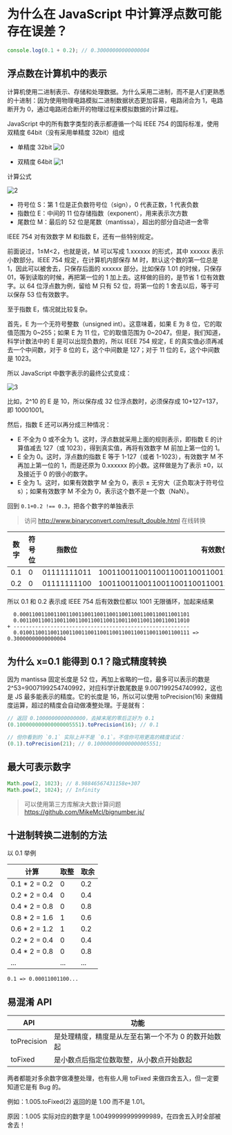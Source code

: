 # 为什么在 JavaScript 中计算浮点数可能存在误差？

```typescript
console.log(0.1 + 0.2); // 0.30000000000000004
```

## 浮点数在计算机中的表示

计算机使用二进制表示、存储和处理数据。为什么采用二进制，而不是人们更熟悉的十进制：因为使用物理电路模拟二进制数据状态更加容易，电路闭合为 1，电路断开为 0，通过电路闭合断开的物理过程来模拟数据的计算过程。

JavaScript 中的所有数字类型的表示都遵循一个叫 IEEE 754 的国际标准，使用双精度 64bit（没有采用单精度 32bit）组成

- 单精度 32bit
  ![0](https://i.loli.net/2020/04/06/WYmgiF2QcI8K3HB.jpg)

- 双精度 64bit
  ![1](https://i.loli.net/2020/04/06/r8ojvNs5cXf2BIQ.jpg)

计算公式

![2](https://i.loli.net/2020/04/06/Rfp9T5V3hvwg6MD.png)

- 符号位 S：第 1 位是正负数符号位（sign），0 代表正数，1 代表负数
- 指数位 E：中间的 11 位存储指数（exponent），用来表示次方数
- 尾数位 M：最后的 52 位是尾数（mantissa），超出的部分自动进一舍零

IEEE 754 对有效数字 M 和指数 E，还有一些特别规定。

前面说过，1≤M<2，也就是说，M 可以写成 1.xxxxxx 的形式，其中 xxxxxx 表示小数部分。IEEE 754 规定，在计算机内部保存 M 时，默认这个数的第一位总是 1，因此可以被舍去，只保存后面的 xxxxxx 部分。比如保存 1.01 的时候，只保存 01，等到读取的时候，再把第一位的 1 加上去。这样做的目的，是节省 1 位有效数字。以 64 位浮点数为例，留给 M 只有 52 位，将第一位的 1 舍去以后，等于可以保存 53 位有效数字。

至于指数 E，情况就比较复杂。

首先，E 为一个无符号整数（unsigned int）。这意味着，如果 E 为 8 位，它的取值范围为 0\~255；如果 E 为 11 位，它的取值范围为 0\~2047。但是，我们知道，科学计数法中的 E 是可以出现负数的，所以 IEEE 754 规定，E 的真实值必须再减去一个中间数，对于 8 位的 E，这个中间数是 127；对于 11 位的 E，这个中间数是 1023。

所以 JavaScript 中数字表示的最终公式变成：

![3](https://i.loli.net/2020/04/06/gRyDY4B8lLo7vF3.png)

比如，2^10 的 E 是 10，所以保存成 32 位浮点数时，必须保存成 10+127=137，即 10001001。

然后，指数 E 还可以再分成三种情况：

- E 不全为 0 或不全为 1。这时，浮点数就采用上面的规则表示，即指数 E 的计算值减去 127（或 1023），得到真实值，再将有效数字 M 前加上第一位的 1。
- E 全为 0。这时，浮点数的指数 E 等于 1-127（或者 1-1023），有效数字 M 不再加上第一位的 1，而是还原为 0.xxxxxx 的小数。这样做是为了表示 ±0，以及接近于 0 的很小的数字。
- E 全为 1。这时，如果有效数字 M 全为 0，表示 ± 无穷大（正负取决于符号位 s）；如果有效数字 M 不全为 0，表示这个数不是一个数（NaN）。

回到 `0.1+0.2 !== 0.3`，把各个数字的单独表示

> 访问 <http://www.binaryconvert.com/result_double.html> 在线转换

| 数字 | 符号位 | 指数位      | 有效数位                                             | 是否循环 |
| ---- | ------ | ----------- | ---------------------------------------------------- | -------- |
| 0.1  | 0      | 01111111011 | 1001100110011001100110011001100110011001100110011010 | 1100     |
| 0.2  | 0      | 01111111100 | 1001100110011001100110011001100110011001100110011010 | 1100     |

所以 0.1 和 0.2 表示成 IEEE 754 后有效数位都以 1001 无限循环，加起来结果

```text
  0.0001100110011001100110011001100110011001100110011001101
  0.0011001100110011001100110011001100110011001100110011010
+ ---------------------------------------------------------
  0.0100110011001100110011001100110011001100110011001100111 => 0.30000000000000004
```

## 为什么 x=0.1 能得到 0.1？隐式精度转换

因为 mantissa 固定长度是 52 位，再加上省略的一位，最多可以表示的数是 2^53=9007199254740992，对应科学计数尾数是 9.007199254740992，这也是 JS 最多能表示的精度。它的长度是 16，所以可以使用 toPrecision(16) 来做精度运算，超过的精度会自动做凑整处理。于是就有：

```typescript
// 返回 0.1000000000000000，去掉末尾的零后正好为 0.1
(0.100000000000000005551).toPrecision(16); // 0.1

// 但你看到的 `0.1` 实际上并不是 `0.1`。不信你可用更高的精度试试：
(0.1).toPrecision(21); // 0.100000000000000005551;
```

## 最大可表示数字

```typescript
Math.pow(2, 1023); // 8.98846567431158e+307
Math.pow(2, 1024); // Infinity
```

> 可以使用第三方库解决大数计算问题 <https://github.com/MikeMcl/bignumber.js/>

## 十进制转换二进制的方法

以 0.1 举例

| 计算           | 取整 | 取余 |
| -------------- | ---- | ---- |
| 0.1 \* 2 = 0.2 | 0    | 0.2  |
| 0.2 \* 2 = 0.4 | 0    | 0.4  |
| 0.4 \* 2 = 0.8 | 0    | 0.8  |
| 0.8 \* 2 = 1.6 | 1    | 0.6  |
| 0.6 \* 2 = 1.2 | 1    | 0.2  |
| 0.2 \* 2 = 0.4 | 0    | 0.4  |
| 0.4 \* 2 = 0.8 | 0    | 0.8  |
| ...            | ...  | ...  |

`0.1 => 0.00011001100...`

## 易混淆 API

| API         | 功能                                                |
| ----------- | --------------------------------------------------- |
| toPrecision | 是处理精度，精度是从左至右第一个不为 0 的数开始数起 |
| toFixed     | 是小数点后指定位数取整，从小数点开始数起            |

两者都能对多余数字做凑整处理，也有些人用 toFixed 来做四舍五入，但一定要知道它是有 Bug 的。

例如：1.005.toFixed(2) 返回的是 1.00 而不是 1.01。

原因：1.005 实际对应的数字是 1.00499999999999989，在四舍五入时全部被舍去！
